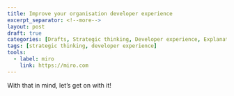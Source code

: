 ```yaml
---
title: Improve your organisation developer experience
excerpt_separator: <!--more-->
layout: post
draft: true
categories: [Drafts, Strategic thinking, Developer experience, Explanation]
tags: [strategic thinking, developer experience]
tools:
  - label: miro
    link: https://miro.com
---
```



With that in mind, let’s get on with it!

<!--more-->


